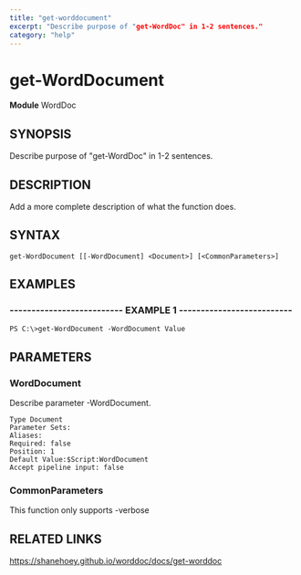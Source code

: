 ```yaml
---
title: "get-worddocument"
excerpt: "Describe purpose of "get-WordDoc" in 1-2 sentences."
category: "help"
---
```


# get-WordDocument
**Module** WordDoc

## SYNOPSIS
Describe purpose of "get-WordDoc" in 1-2 sentences.

## DESCRIPTION
Add a more complete description of what the function does.

## SYNTAX

```
get-WordDocument [[-WordDocument] <Document>] [<CommonParameters>]
```


## EXAMPLES

### -------------------------- EXAMPLE 1 --------------------------


```
PS C:\>get-WordDocument -WordDocument Value
```




## PARAMETERS

### WordDocument

Describe parameter -WordDocument.

```
Type Document
Parameter Sets: 
Aliases: 
Required: false
Position: 1
Default Value:$Script:WordDocument
Accept pipeline input: false
```
### CommonParameters

This function only supports -verbose

## RELATED LINKS


https://shanehoey.github.io/worddoc/docs/get-worddoc
